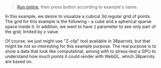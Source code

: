 > [Run online](http://tinyurl.com/te3bsoh), then press button according to example's name.

In this example, we desire to visualize a cubical 3d regular grid of points.
The grid for this example is the following - a cube and a spherical sparse space inside it.
In addition, we want to have `Z` parameter to see only part of the grid, limited by z value.

Of course, we just might use "Z-clip" tool available in 38parrots, but that might be not 
so interesting for this example purpose. The real purpose is to show a data that look like
computatinal, among with to stress-test a GPU to understand how much points it could render 
with WebGL, which 38parrots are based on.


